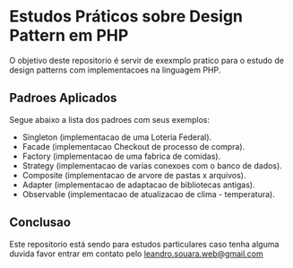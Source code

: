 # Estudos Práticos sobre Design Pattern em PHP

O objetivo deste repositorio é servir de exexmplo
pratico para o estudo de design patterns com implementacoes
na linguagem PHP. 

## Padroes Aplicados
Segue abaixo a lista dos padroes com seus exemplos:
- Singleton (implementacao de uma Loteria Federal).
- Facade (implementacao Checkout de processo de compra).
- Factory (implementacao de uma fabrica de comidas).
- Strategy (implementacao de varias conexoes com o banco de dados).
- Composite (implementacao de arvore de pastas x arquivos).
- Adapter (implementacao de adaptacao de bibliotecas antigas).
- Observable (implementacao de atualizacao de clima - temperatura).

## Conclusao
Este repositorio está sendo para estudos particulares
caso tenha alguma duvida favor entrar em contato pelo
leandro.souara.web@gmail.com